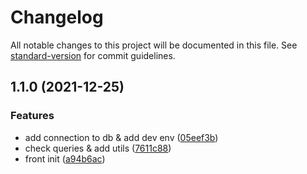 # Changelog

All notable changes to this project will be documented in this file. See [standard-version](https://github.com/conventional-changelog/standard-version) for commit guidelines.

## 1.1.0 (2021-12-25)


### Features

* add connection to db & add  dev env ([05eef3b](https://github.com/h0pped/publishing_platform/commit/05eef3ba2a2c3411c390d8d4acf115be6ff42823))
* check queries & add utils ([7611c88](https://github.com/h0pped/publishing_platform/commit/7611c88fb2831eae2327055729819061b06e1288))
* front init ([a94b6ac](https://github.com/h0pped/publishing_platform/commit/a94b6ac43cb9bceb991d9f7c5cb5aed700d5131b))
